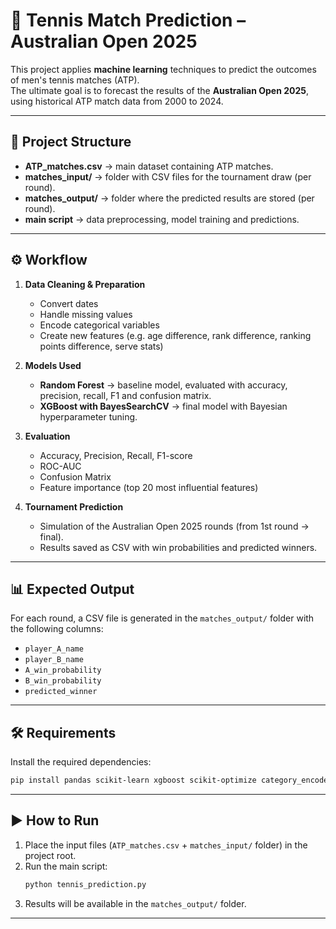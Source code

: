 # 🎾 Tennis Match Prediction – Australian Open 2025

This project applies **machine learning** techniques to predict the outcomes of men's tennis matches (ATP).  
The ultimate goal is to forecast the results of the **Australian Open 2025**, using historical ATP match data from 2000 to 2024.

---

## 📂 Project Structure

- **ATP_matches.csv** → main dataset containing ATP matches.
- **matches_input/** → folder with CSV files for the tournament draw (per round).
- **matches_output/** → folder where the predicted results are stored (per round).
- **main script** → data preprocessing, model training and predictions.

---

## ⚙️ Workflow

1. **Data Cleaning & Preparation**
   - Convert dates
   - Handle missing values
   - Encode categorical variables
   - Create new features (e.g. age difference, rank difference, ranking points difference, serve stats)

2. **Models Used**
   - **Random Forest** → baseline model, evaluated with accuracy, precision, recall, F1 and confusion matrix.
   - **XGBoost with BayesSearchCV** → final model with Bayesian hyperparameter tuning.

3. **Evaluation**
   - Accuracy, Precision, Recall, F1-score
   - ROC-AUC
   - Confusion Matrix
   - Feature importance (top 20 most influential features)

4. **Tournament Prediction**
   - Simulation of the Australian Open 2025 rounds (from 1st round → final).
   - Results saved as CSV with win probabilities and predicted winners.

---

## 📊 Expected Output

For each round, a CSV file is generated in the `matches_output/` folder with the following columns:

- `player_A_name`
- `player_B_name`
- `A_win_probability`
- `B_win_probability`
- `predicted_winner`

---

## 🛠️ Requirements

Install the required dependencies:

```bash
pip install pandas scikit-learn xgboost scikit-optimize category_encoders matplotlib seaborn
```

---

## ▶️ How to Run

1. Place the input files (`ATP_matches.csv` + `matches_input/` folder) in the project root.
2. Run the main script:
   ```bash
   python tennis_prediction.py
   ```
3. Results will be available in the `matches_output/` folder.

---
